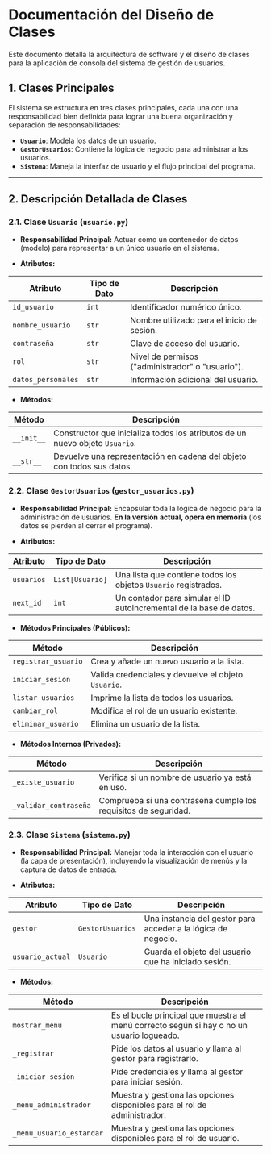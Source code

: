 # Documentación del Diseño de Clases

Este documento detalla la arquitectura de software y el diseño de clases para la aplicación de consola del sistema de gestión de usuarios.

## 1. Clases Principales

El sistema se estructura en tres clases principales, cada una con una responsabilidad bien definida para lograr una buena organización y separación de responsabilidades:

* **`Usuario`**: Modela los datos de un usuario.
* **`GestorUsuarios`**: Contiene la lógica de negocio para administrar a los usuarios.
* **`Sistema`**: Maneja la interfaz de usuario y el flujo principal del programa.

---

## 2. Descripción Detallada de Clases

### 2.1. Clase `Usuario` (`usuario.py`)

* **Responsabilidad Principal:** Actuar como un contenedor de datos (modelo) para representar a un único usuario en el sistema.

* **Atributos:**

| Atributo           | Tipo de Dato | Descripción                                      |
| ------------------ | ------------ | ------------------------------------------------ |
| `id_usuario`       | `int`        | Identificador numérico único.                    |
| `nombre_usuario`   | `str`        | Nombre utilizado para el inicio de sesión.       |
| `contraseña`       | `str`        | Clave de acceso del usuario.                     |
| `rol`              | `str`        | Nivel de permisos ("administrador" o "usuario"). |
| `datos_personales` | `str`        | Información adicional del usuario.               |

* **Métodos:**

| Método      | Descripción                                                                 |
| ----------- | --------------------------------------------------------------------------- |
| `__init__`  | Constructor que inicializa todos los atributos de un nuevo objeto `Usuario`. |
| `__str__`   | Devuelve una representación en cadena del objeto con todos sus datos.        |

### 2.2. Clase `GestorUsuarios` (`gestor_usuarios.py`)

* **Responsabilidad Principal:** Encapsular toda la lógica de negocio para la administración de usuarios. **En la versión actual, opera en memoria** (los datos se pierden al cerrar el programa).

* **Atributos:**

| Atributo          | Tipo de Dato        | Descripción                                   |
| ----------------- | ------------------- | --------------------------------------------- |
| `usuarios`        | `List[Usuario]`     | Una lista que contiene todos los objetos `Usuario` registrados. |
| `next_id`         | `int`               | Un contador para simular el ID autoincremental de la base de datos. |

* **Métodos Principales (Públicos):**

| Método              | Descripción                                         |
| ------------------- | --------------------------------------------------- |
| `registrar_usuario` | Crea y añade un nuevo usuario a la lista.          |
| `iniciar_sesion`    | Valida credenciales y devuelve el objeto `Usuario`. |
| `listar_usuarios`   | Imprime la lista de todos los usuarios.             |
| `cambiar_rol`       | Modifica el rol de un usuario existente.            |
| `eliminar_usuario`  | Elimina un usuario de la lista.                     |

* **Métodos Internos (Privados):**

| Método                | Descripción                                                   |
| --------------------- | ------------------------------------------------------------- |
| `_existe_usuario`     | Verifica si un nombre de usuario ya está en uso.              |
| `_validar_contraseña` | Comprueba si una contraseña cumple los requisitos de seguridad. |

### 2.3. Clase `Sistema` (`sistema.py`)

* **Responsabilidad Principal:** Manejar toda la interacción con el usuario (la capa de presentación), incluyendo la visualización de menús y la captura de datos de entrada.

* **Atributos:**

| Atributo          | Tipo de Dato        | Descripción                                       |
| ----------------- | ------------------- | ------------------------------------------------- |
| `gestor`          | `GestorUsuarios`    | Una instancia del gestor para acceder a la lógica de negocio. |
| `usuario_actual`  | `Usuario`           | Guarda el objeto del usuario que ha iniciado sesión.  |

* **Métodos:**

| Método                   | Descripción                                                         |
| ------------------------ | ------------------------------------------------------------------- |
| `mostrar_menu`           | Es el bucle principal que muestra el menú correcto según si hay o no un usuario logueado. |
| `_registrar`             | Pide los datos al usuario y llama al gestor para registrarlo.         |
| `_iniciar_sesion`        | Pide credenciales y llama al gestor para iniciar sesión.             |
| `_menu_administrador`    | Muestra y gestiona las opciones disponibles para el rol de administrador. |
| `_menu_usuario_estandar` | Muestra y gestiona las opciones disponibles para el rol de usuario. |